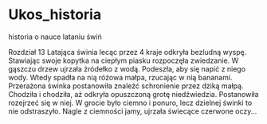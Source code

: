 # Ukos_historia
historia o nauce lataniu świń

Rozdział 13
Latająca świnia lecąc przez 4 kraje odkryła bezludną wyspę.
Stawiając swoje kopytka na ciepłym piasku rozpoczęła zwiedzanie.
W gąszczu drzew ujrzała źródełko z wodą.
Podeszła, aby się napić z niego wody.
Wtedy spadła na nią różowa małpa, rzucając w nią bananami.
Przerażona świnka postanowiła znaleźć schronienie przez dziką małpą.
Chodziła i chodziła, aż odkryła opuszczoną grotę niedźwiedzia.
Postanowiła rozejrzeć się w niej.
W grocie było ciemno i ponuro, lecz dzielnej świnki to nie odstraszyło.
Nagle z ciemności jamy, ujrzała świecące czerwone oczy...
